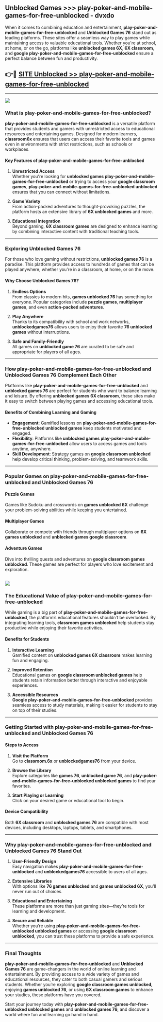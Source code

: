## Unblocked Games >>> play-poker-and-mobile-games-for-free-unblocked - dvxdo 

When it comes to combining education and entertainment, **play-poker-and-mobile-games-for-free-unblocked** and **Unblocked Games 76** stand out as leading platforms. These sites offer a seamless way to play games while maintaining access to valuable educational tools. Whether you're at school, at home, or on the go, platforms like **unblocked games 6X**, **6X classroom**, and **google play-poker-and-mobile-games-for-free-unblocked** ensure a perfect balance between fun and productivity.
## 👉🔴 [SITE Unblocked >> play-poker-and-mobile-games-for-free-unblocked](http://unblockedgames.edu.pl?title=play-poker-and-mobile-games-for-free-unblocked&ref=24J)
---
<a href="http://unblockedgames.edu.pl?title=play-poker-and-mobile-games-for-free-unblocked&ref=24J/"><img src="https://github.com/user-attachments/assets/438f12ca-57a4-47a3-8ead-c64da593a1e5"/></a>
### What is play-poker-and-mobile-games-for-free-unblocked?  

**play-poker-and-mobile-games-for-free-unblocked** is a versatile platform that provides students and gamers with unrestricted access to educational resources and entertaining games. Designed for modern learners, **classroom6x** ensures that users can access their favorite tools and games even in environments with strict restrictions, such as schools or workplaces.  

#### Key Features of play-poker-and-mobile-games-for-free-unblocked  

1. **Unrestricted Access**  
   Whether you're looking for **unblocked games play-poker-and-mobile-games-for-free-unblocked** or trying to access your **google classroom games**, **play-poker-and-mobile-games-for-free-unblocked unblocked** ensures that you can connect without limitations.  

2. **Game Variety**  
   From action-packed adventures to thought-provoking puzzles, the platform hosts an extensive library of **6X unblocked games** and more.  

3. **Educational Integration**  
   Beyond gaming, **6X classroom games** are designed to enhance learning by combining interactive content with traditional teaching tools.  



---

### Exploring Unblocked Games 76  

For those who love gaming without restrictions, **unblocked games 76** is a paradise. This platform provides access to hundreds of games that can be played anywhere, whether you're in a classroom, at home, or on the move.  

#### Why Choose Unblocked Games 76?  

1. **Endless Options**  
   From classics to modern hits, **games unblocked 76** has something for everyone. Popular categories include **puzzle games**, **multiplayer games**, and even **action-packed adventures**.  

2. **Play Anywhere**  
   Thanks to its compatibility with school and work networks, **unblockedgames76** allows users to enjoy their favorite **76 unblocked games** without interruptions.  

3. **Safe and Family-Friendly**  
   All games on **unblocked game 76** are curated to be safe and appropriate for players of all ages.  

---

### How play-poker-and-mobile-games-for-free-unblocked and Unblocked Games 76 Complement Each Other  

Platforms like **play-poker-and-mobile-games-for-free-unblocked** and **unblocked games 76** are perfect for students who want to balance learning and leisure. By offering **unblocked games 6X classroom**, these sites make it easy to switch between playing games and accessing educational tools.  

#### Benefits of Combining Learning and Gaming  

- **Engagement**: Gamified lessons on **play-poker-and-mobile-games-for-free-unblocked unblocked games** keep students motivated and engaged.  
- **Flexibility**: Platforms like **unblocked games play-poker-and-mobile-games-for-free-unblocked** allow users to access games and tools anytime, anywhere.  
- **Skill Development**: Strategy games on **google classroom unblocked** help develop critical thinking, problem-solving, and teamwork skills.  

---

### Popular Games on play-poker-and-mobile-games-for-free-unblocked and Unblocked Games 76  

#### Puzzle Games  

Games like Sudoku and crosswords on **games unblocked 6X** challenge your problem-solving abilities while keeping you entertained.  

#### Multiplayer Games  

Collaborate or compete with friends through multiplayer options on **6X games unblocked** and **unblocked games google classroom**.  

#### Adventure Games  

Dive into thrilling quests and adventures on **google classroom games unblocked**. These games are perfect for players who love excitement and exploration.  

<a href="http://download.freeplayer.one?title=play-poker-and-mobile-games-for-free-unblocked&ref=23D/"><img src="https://github.com/user-attachments/assets/fe0c3e91-c8e1-489c-acf0-e2f614c12fb8"/></a>
---

### The Educational Value of play-poker-and-mobile-games-for-free-unblocked  

While gaming is a big part of **play-poker-and-mobile-games-for-free-unblocked**, the platform’s educational features shouldn’t be overlooked. By integrating learning tools, **classroom games unblocked** help students stay productive while enjoying their favorite activities.  

#### Benefits for Students  

1. **Interactive Learning**  
   Gamified content on **unblocked games 6X classroom** makes learning fun and engaging.  

2. **Improved Retention**  
   Educational games on **google classroom unblocked games** help students retain information better through interactive and enjoyable experiences.  

3. **Accessible Resources**  
   **Google play-poker-and-mobile-games-for-free-unblocked** provides seamless access to study materials, making it easier for students to stay on top of their studies.  

---

### Getting Started with play-poker-and-mobile-games-for-free-unblocked and Unblocked Games 76  

#### Steps to Access  

1. **Visit the Platform**  
   Go to **classroom.6x** or **unblockedgames76** from your device.  

2. **Browse the Library**  
   Explore categories like **games 76**, **unblocked game 76**, and **play-poker-and-mobile-games-for-free-unblocked unblocked games** to find your favorites.  

3. **Start Playing or Learning**  
   Click on your desired game or educational tool to begin.  

#### Device Compatibility  

Both **6X classroom** and **unblocked games 76** are compatible with most devices, including desktops, laptops, tablets, and smartphones.  

---

### Why play-poker-and-mobile-games-for-free-unblocked and Unblocked Games 76 Stand Out  

1. **User-Friendly Design**  
   Easy navigation makes **play-poker-and-mobile-games-for-free-unblocked** and **unblockedgames76** accessible to users of all ages.  

2. **Extensive Libraries**  
   With options like **76 games unblocked** and **games unblocked 6X**, you’ll never run out of choices.  

3. **Educational and Entertaining**  
   These platforms are more than just gaming sites—they’re tools for learning and development.  

4. **Secure and Reliable**  
   Whether you’re using **play-poker-and-mobile-games-for-free-unblocked unblocked games** or accessing **google classroom unblocked**, you can trust these platforms to provide a safe experience.  

---

### Final Thoughts  

**play-poker-and-mobile-games-for-free-unblocked** and **Unblocked Games 76** are game-changers in the world of online learning and entertainment. By providing access to a wide variety of games and educational resources, they cater to both casual gamers and serious students. Whether you’re exploring **google classroom games unblocked**, enjoying **games unblocked 76**, or using **6X classroom games** to enhance your studies, these platforms have you covered.  

Start your journey today with **play-poker-and-mobile-games-for-free-unblocked unblocked games** and **unblocked games 76**, and discover a world where fun and learning go hand in hand.  